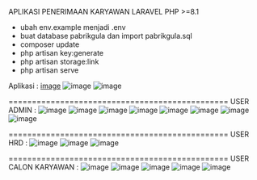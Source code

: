 APLIKASI PENERIMAAN KARYAWAN LARAVEL PHP >=8.1
- ubah env.example menjadi .env
- buat database pabrikgula dan import pabrikgula.sql
- composer update
- php artisan key:generate
- php artisan storage:link
- php artisan serve

Aplikasi :
[image](https://github.com/user-attachments/assets/036268a8-3d7b-4771-9fe6-b86c81f23cab)
![image](https://github.com/user-attachments/assets/cc19da79-109f-4f42-939c-bbb9fb959a76)
![image](https://github.com/user-attachments/assets/c5db41de-1b03-412b-b2b3-562c10f2beb8)

===============================================
USER ADMIN :
![image](https://github.com/user-attachments/assets/9a2a9838-8af4-438a-bf96-fcbb56cce202)
![image](https://github.com/user-attachments/assets/7fb95e6f-80e2-4536-9af1-1a626f894377)
![image](https://github.com/user-attachments/assets/0825ffee-b48e-4d1f-aafd-4bdab42eb584)
![image](https://github.com/user-attachments/assets/78130cee-fa08-46b7-864f-dd7af775f7ca)
![image](https://github.com/user-attachments/assets/d5c2dd24-9906-4df3-af40-cbb003ab3968)
![image](https://github.com/user-attachments/assets/64b36f59-6b49-4b52-9625-75d5cc2a35a8)
![image](https://github.com/user-attachments/assets/03039000-9561-469c-b7cb-458747a605d0)
![image](https://github.com/user-attachments/assets/9ba5e64b-e87d-4e57-a610-33fb86a93543)

===============================================
USER HRD :
![image](https://github.com/user-attachments/assets/65278bff-d135-49e1-9007-48d556ab6bc5)
![image](https://github.com/user-attachments/assets/e5c805e6-17b7-40cc-b756-0ddd2b02f10f)
![image](https://github.com/user-attachments/assets/1f6f736c-6e78-4905-8523-effefccfc116)

===============================================
USER CALON KARYAWAN : 
![image](https://github.com/user-attachments/assets/a8771eec-3624-43e4-a2c6-c51d8f149535)
![image](https://github.com/user-attachments/assets/41f961a2-f6f7-4d38-9cba-c863327b4b38)
![image](https://github.com/user-attachments/assets/f9d826f1-d3f0-4b27-84e0-e796c29a0afa)
![image](https://github.com/user-attachments/assets/0ed295c2-e874-4be8-ac32-bf1adf40c6a0)
![image](https://github.com/user-attachments/assets/ca07576f-ea4f-4d49-8446-3de952422226)
